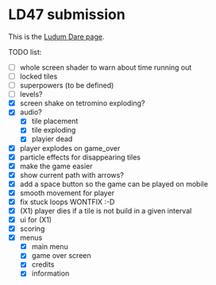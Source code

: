 # LD47 submission

This is the [Ludum Dare page](https://ldjam.com/events/ludum-dare/47/$223139).

TODO list:
 * [ ] whole screen shader to warn about time running out
 * [ ] locked tiles
 * [ ] superpowers (to be defined)
 * [ ] levels?
 * [x] screen shake on tetromino exploding?
 * [x] audio?
   * [x] tile placement
   * [x] tile exploding
   * [x] playier dead
 * [x] player explodes on game_over
 * [x] particle effects for disappearing tiles
 * [x] make the game easier
 * [x] show current path with arrows?
 * [x] add a space button so the game can be played on mobile
 * [x] smooth movement for player
 * [x] fix stuck loops WONTFIX :-D
 * [x] (X1) player dies if a tile is not build in a given interval
 * [x] ui for (X1)
 * [x] scoring
 * [x] menus
   * [x] main menu
   * [x] game over screen
   * [x] credits
   * [x] information
